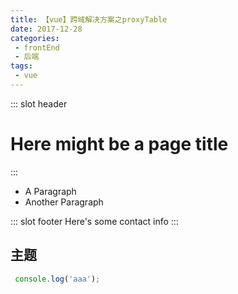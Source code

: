 ```yaml
---
title: 【vue】跨域解决方案之proxyTable
date: 2017-12-28
categories:
 - frontEnd
 - 后端
tags:
 - vue
---
```

::: slot header
# Here might be a page title
:::

- A Paragraph
- Another Paragraph

::: slot footer
Here's some contact info
:::
<!-- more -->

## 主题
```javascript
 console.log('aaa');
```